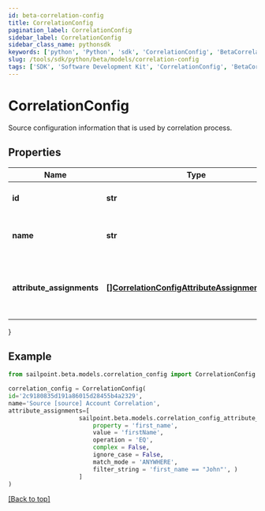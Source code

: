```yaml
---
id: beta-correlation-config
title: CorrelationConfig
pagination_label: CorrelationConfig
sidebar_label: CorrelationConfig
sidebar_class_name: pythonsdk
keywords: ['python', 'Python', 'sdk', 'CorrelationConfig', 'BetaCorrelationConfig'] 
slug: /tools/sdk/python/beta/models/correlation-config
tags: ['SDK', 'Software Development Kit', 'CorrelationConfig', 'BetaCorrelationConfig']
---
```


# CorrelationConfig

Source configuration information that is used by correlation process.

## Properties

Name | Type | Description | Notes
------------ | ------------- | ------------- | -------------
**id** | **str** | The ID of the correlation configuration. | [optional] 
**name** | **str** | The name of the correlation configuration. | [optional] 
**attribute_assignments** | [**[]CorrelationConfigAttributeAssignmentsInner**](correlation-config-attribute-assignments-inner) | The list of attribute assignments of the correlation configuration. | [optional] 
}

## Example

```python
from sailpoint.beta.models.correlation_config import CorrelationConfig

correlation_config = CorrelationConfig(
id='2c9180835d191a86015d28455b4a2329',
name='Source [source] Account Correlation',
attribute_assignments=[
                    sailpoint.beta.models.correlation_config_attribute_assignments_inner.CorrelationConfig_attributeAssignments_inner(
                        property = 'first_name', 
                        value = 'firstName', 
                        operation = 'EQ', 
                        complex = False, 
                        ignore_case = False, 
                        match_mode = 'ANYWHERE', 
                        filter_string = 'first_name == "John"', )
                    ]
)

```
[[Back to top]](#) 

